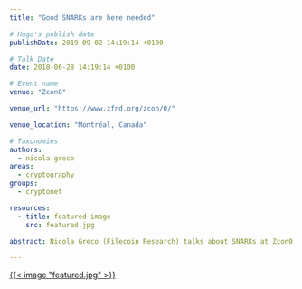 ```yaml
---
title: "Good SNARKs are here needed"

# Hugo's publish date
publishDate: 2019-09-02 14:19:14 +0100

# Talk Date
date: 2018-06-28 14:19:14 +0100

# Event name
venue: "Zcon0"

venue_url: "https://www.zfnd.org/zcon/0/"

venue_location: "Montréal, Canada"

# Taxonomies
authors:
  - nicola-greco
areas:
  - cryptography
groups:
  - cryptonet

resources:
  - title: featured-image
    src: featured.jpg

abstract: Nicola Greco (Filecoin Research) talks about SNARKs at Zcon0.

---
```


[{{< image "featured.jpg" >}}](https://www.youtube.com/watch?v=QII1xq9J7NY)
